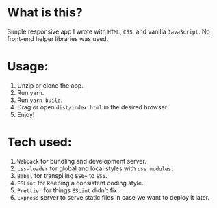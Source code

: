 # What is this?
Simple responsive app I wrote with `HTML`, `CSS`, and vanilla `JavaScript`.
No front-end helper libraries was used.

# Usage:
1. Unzip or clone the app.
2. Run `yarn`.
3. Run `yarn build`.
4. Drag or open `dist/index.html` in the desired browser.
5. Enjoy!

# Tech used:
1. `Webpack` for bundling and development server.
2. `css-loader` for global and local styles with `css modules`. 
3. `Babel` for transpiling `ES6+` to `ES5`.
4. `ESLint` for keeping a consistent coding style.
5. `Prettier` for things `ESLint` didn't fix.
6. `Express` server to serve static files in case we want to deploy it later.

  

